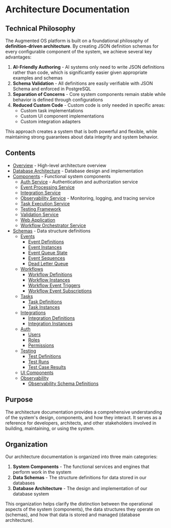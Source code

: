 # Architecture Documentation

## Technical Philosophy

The Augmented OS platform is built on a foundational philosophy of **definition-driven architecture**. By creating JSON definition schemas for every configurable component of the system, we achieve several key advantages:


1. **AI-Friendly Authoring** - AI systems only need to write JSON definitions rather than code, which is significantly easier given appropriate examples and schemas
2. **Schema Validation** - All definitions are easily verifiable with JSON Schema and enforced in PostgreSQL
3. **Separation of Concerns** - Core system components remain stable while behavior is defined through configurations
4. **Reduced Custom Code** - Custom code is only needed in specific areas:
   * Custom task implementations
   * Custom UI component implementations
   * Custom integration adapters

This approach creates a system that is both powerful and flexible, while maintaining strong guarantees about data integrity and system behavior.

## Contents

* [Overview](./overview.md) - High-level architecture overview
* [Database Architecture](./database_architecture.md) - Database design and implementation
* [Components](./components/) - Functional system components
  * [Auth Service](./components/auth_service/) - Authentication and authorization service
  * [Event Processing Service](./components/event_processing_service/)
  * [Integration Service](./components/integration_service/)
  * [Observability Service](./components/observability_service/) - Monitoring, logging, and tracing service
  * [Task Execution Service](./components/task_execution_service/)
  * [Testing Framework](./components/testing_framework/)
  * [Validation Service](./components/validation_service/)
  * [Web Application](./components/web_application/)
  * [Workflow Orchestrator Service](./components/workflow_orchestrator_service/)
* [Schemas](./schemas/) - Data structure definitions
  * [Events](./schemas/#events)
    * [Event Definitions](./schemas/event_definitions.md)
    * [Event Instances](./schemas/event_instances.md)
    * [Event Queue State](./schemas/event_queue_state.md)
    * [Event Sequences](./schemas/event_sequences.md)
    * [Dead Letter Queue](./schemas/dead_letter_queue.md)
  * [Workflows](./schemas/#workflows)
    * [Workflow Definitions](./schemas/workflow_definitions.md)
    * [Workflow Instances](./schemas/workflow_instances.md)
    * [Workflow Event Triggers](./schemas/workflow_event_triggers.md)
    * [Workflow Event Subscriptions](./schemas/workflow_event_subscriptions.md)
  * [Tasks](./schemas/#tasks)
    * [Task Definitions](./schemas/task_definitions.md)
    * [Task Instances](./schemas/task_instances.md)
  * [Integrations](./schemas/#integrations)
    * [Integration Definitions](./schemas/integration_definitions.md)
    * [Integration Instances](./schemas/integration_instances.md)
  * [Auth](./schemas/#auth)
    * [Users](./schemas/users.md)
    * [Roles](./schemas/roles.md)
    * [Permissions](./schemas/permissions.md)
  * [Testing](./schemas/#tests)
    * [Test Definitions](./schemas/test_definitions.md)
    * [Test Runs](./schemas/test_runs.md)
    * [Test Case Results](./schemas/test_case_results.md)
  * [UI Components](./schemas/ui_components.md)
  * [Observability](./schemas/observability/)
    * [Observability Schema Definitions](./schemas/observability/schema_definitions.md)

## Purpose

The architecture documentation provides a comprehensive understanding of the system's design, components, and how they interact. It serves as a reference for developers, architects, and other stakeholders involved in building, maintaining, or using the system.

## Organization

Our architecture documentation is organized into three main categories:


1. **System Components** - The functional services and engines that perform work in the system
2. **Data Schemas** - The structure definitions for data stored in our databases
3. **Database Architecture** - The design and implementation of our database system

This organization helps clarify the distinction between the operational aspects of the system (components), the data structures they operate on (schemas), and how that data is stored and managed (database architecture).